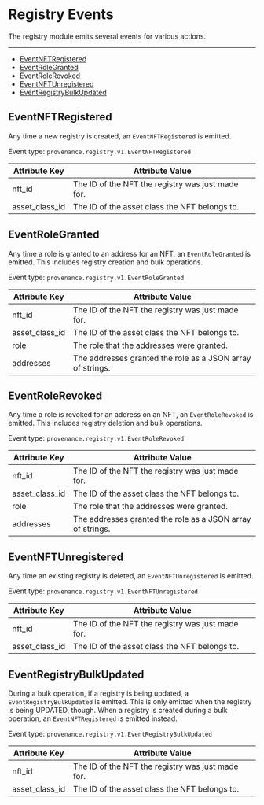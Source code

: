 # Registry Events

The registry module emits several events for various actions.

---
<!-- TOC -->
  - [EventNFTRegistered](#eventnftregistered)
  - [EventRoleGranted](#eventrolegranted)
  - [EventRoleRevoked](#eventrolerevoked)
  - [EventNFTUnregistered](#eventnftunregistered)
  - [EventRegistryBulkUpdated](#eventregistrybulkupdated)


## EventNFTRegistered

Any time a new registry is created, an `EventNFTRegistered` is emitted.

Event type: `provenance.registry.v1.EventNFTRegistered`

| Attribute Key  | Attribute Value                                    |
|----------------|----------------------------------------------------|
| nft_id         | The ID of the NFT the registry was just made for.  |
| asset_class_id | The ID of the asset class the NFT belongs to.      |


## EventRoleGranted

Any time a role is granted to an address for an NFT, an `EventRoleGranted` is emitted.
This includes registry creation and bulk operations.

Event type: `provenance.registry.v1.EventRoleGranted`

| Attribute Key  | Attribute Value                                            |
|----------------|------------------------------------------------------------|
| nft_id         | The ID of the NFT the registry was just made for.          |
| asset_class_id | The ID of the asset class the NFT belongs to.              |
| role           | The role that the addresses were granted.                  |
| addresses      | The addresses granted the role as a JSON array of strings. |


## EventRoleRevoked

Any time a role is revoked for an address on an NFT, an `EventRoleRevoked` is emitted.
This includes registry deletion and bulk operations.

Event type: `provenance.registry.v1.EventRoleRevoked`

| Attribute Key  | Attribute Value                                            |
|----------------|------------------------------------------------------------|
| nft_id         | The ID of the NFT the registry was just made for.          |
| asset_class_id | The ID of the asset class the NFT belongs to.              |
| role           | The role that the addresses were granted.                  |
| addresses      | The addresses granted the role as a JSON array of strings. |


## EventNFTUnregistered

Any time an existing registry is deleted, an `EventNFTUnregistered` is emitted.

Event type: `provenance.registry.v1.EventNFTUnregistered`

| Attribute Key  | Attribute Value                                    |
|----------------|----------------------------------------------------|
| nft_id         | The ID of the NFT the registry was just made for.  |
| asset_class_id | The ID of the asset class the NFT belongs to.      |


## EventRegistryBulkUpdated

During a bulk operation, if a registry is being updated, a `EventRegistryBulkUpdated` is emitted.
This is only emitted when the registry is being UPDATED, though.
When a registry is created during a bulk operation, an `EventNFTRegistered` is emitted instead.

Event type: `provenance.registry.v1.EventRegistryBulkUpdated`

| Attribute Key  | Attribute Value                                    |
|----------------|----------------------------------------------------|
| nft_id         | The ID of the NFT the registry was just made for.  |
| asset_class_id | The ID of the asset class the NFT belongs to.      |
